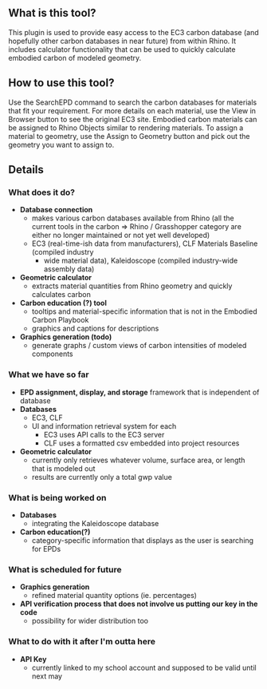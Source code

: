 ## What is this tool?

This plugin is used to provide easy access to the EC3 carbon database (and hopefully other carbon databases in near future) from within Rhino. It includes calculator functionality that can be used to quickly calculate embodied carbon of modeled geometry.

## How to use this tool?

Use the SearchEPD command to search the carbon databases for materials that fit your requirement. For more details on each material, use the View in Browser button to see the original EC3 site. Embodied carbon materials can be assigned to Rhino Objects similar to rendering materials. To assign a material to geometry, use the Assign to Geometry button and pick out the geometry you want to assign to.

## Details

### What does it do?
- __Database connection__
  - makes various carbon databases available from Rhino (all the current tools in the carbon => Rhino / Grasshopper category are either no longer maintained or not yet well developed)
  - EC3 (real-time-ish data from manufacturers), CLF Materials Baseline (compiled industry
    - wide material data), Kaleidoscope (compiled industry-wide assembly data)
- __Geometric calculator__
  - extracts material quantities from Rhino geometry and quickly calculates carbon
- __Carbon education (?) tool__
  - tooltips and material-specific information that is not in the Embodied Carbon Playbook
  - graphics and captions for descriptions
- __Graphics generation (todo)__
  - generate graphs / custom views of carbon intensities of modeled components

### What we have so far
- __EPD assignment, display, and storage__ framework that is independent of database
- __Databases__
  - EC3, CLF
  - UI and information retrieval system for each
    - EC3 uses API calls to the EC3 server
    - CLF uses a formatted csv embedded into project resources
- __Geometric calculator__
  - currently only retrieves whatever volume, surface area, or length that is modeled out
  - results are currently only a total gwp value

### What is being worked on
- __Databases__
  - integrating the Kaleidoscope database
- __Carbon education(?)__
  - category-specific information that displays as the user is searching for EPDs

### What is scheduled for future
- __Graphics generation__
  - refined material quantity options (ie. percentages)
- __API verification process that does not involve us putting our key in the code__
  - possibility for wider distribution too

### What to do with it after I'm outta here
- __API Key__
  - currently linked to my school account and supposed to be valid until next may
